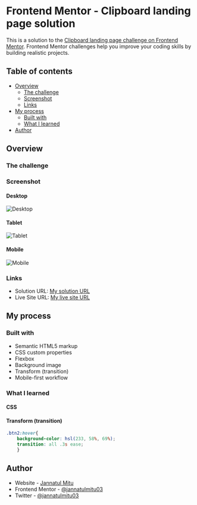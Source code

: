 # Frontend Mentor - Clipboard landing page solution

This is a solution to the [Clipboard landing page challenge on Frontend Mentor](https://www.frontendmentor.io/challenges/clipboard-landing-page-5cc9bccd6c4c91111378ecb9). Frontend Mentor challenges help you improve your coding skills by building realistic projects. 


## Table of contents

- [Overview](#overview)
  - [The challenge](#the-challenge)
  - [Screenshot](#screenshot)
  - [Links](#links)
- [My process](#my-process)
  - [Built with](#built-with)
  - [What I learned](#what-i-learned)
- [Author](#author)

## Overview

### The challenge

### Screenshot

#### Desktop
![Desktop](./screenshots/desktop.png)

#### Tablet
![Tablet](./screenshots/tablet.png)

#### Mobile
![Mobile](./screenshots/mobile.png)

### Links

- Solution URL: [My solution URL](https://github.com/jannatulmitu03/clipboard-landing-page)
- Live Site URL: [My live site URL](https://jannatulmitu03.github.io/clipboard-landing-page)

## My process

### Built with

- Semantic HTML5 markup
- CSS custom properties
- Flexbox
- Background image
- Transform (transition) 
- Mobile-first workflow


### What I learned

#### CSS

#### Transform (transition)
```css
.btn2:hover{
    background-color: hsl(233, 58%, 69%);
    transition: all .3s ease;
    }
```

## Author

- Website - [Jannatul Mitu](https://www.linkedin.com/in/jannatulmitu03)
- Frontend Mentor - [@jannatulmitu03](https://www.frontendmentor.io/profile/jannatulmitu03)
- Twitter - [@jannatulmitu03](https://twitter.com/jannatulmitu03)

